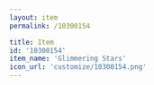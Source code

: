 ```yaml
---
layout: item
permalink: /10300154

title: Item
id: '10300154'
item_name: 'Glimmering Stars'
icon_url: 'customize/10300154.png'
---
```

